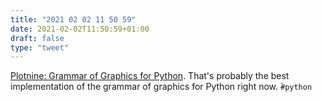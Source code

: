 ```yaml
---
title: "2021 02 02 11 50 59"
date: 2021-02-02T11:50:59+01:00
draft: false
type: "tweet"
---
```

[Plotnine: Grammar of Graphics for Python](https://datascienceworkshops.com/blog/plotnine-grammar-of-graphics-for-python/). That's probably the best implementation of the grammar of graphics for Python right now. ̀`#python`
